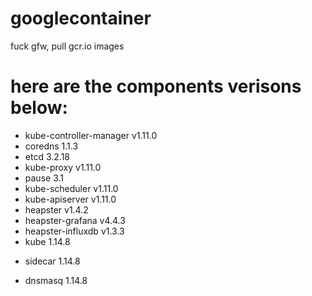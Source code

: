 # googlecontainer
fuck gfw, pull gcr.io images
# here are the components verisons below:
* kube-controller-manager v1.11.0
* coredns 1.1.3
* etcd 3.2.18
* kube-proxy v1.11.0
* pause 3.1
* kube-scheduler v1.11.0
* kube-apiserver v1.11.0
* heapster v1.4.2
* heapster-grafana v4.4.3
* heapster-influxdb v1.3.3
* kube 1.14.8
- sidecar 1.14.8
+ dnsmasq 1.14.8
